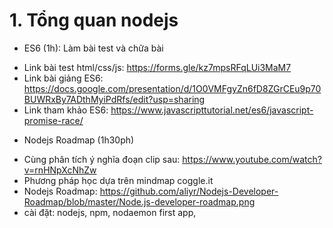# 1. Tổng quan nodejs
+ ES6 (1h): Làm bài test và chữa bài
- Link bài test html/css/js: https://forms.gle/kz7mpsRFqLUi3MaM7
- Link bài giảng ES6:
https://docs.google.com/presentation/d/1O0VMFgyZn6fD8ZGrCEu9p70BUWRxBy7ADthMyiPdRfs/edit?usp=sharing
- Link tham khảo ES6:
https://www.javascripttutorial.net/es6/javascript-promise-race/

+ Nodejs Roadmap (1h30ph)
- Cùng phân tích ý nghĩa đoạn clip sau: https://www.youtube.com/watch?v=rnHNpXcNhZw
- Phương pháp học dựa trên mindmap coggle.it
- Nodejs Roadmap: https://github.com/aliyr/Nodejs-Developer-Roadmap/blob/master/Node.js-developer-roadmap.png
- cài đặt: nodejs, npm, nodaemon first app, 
